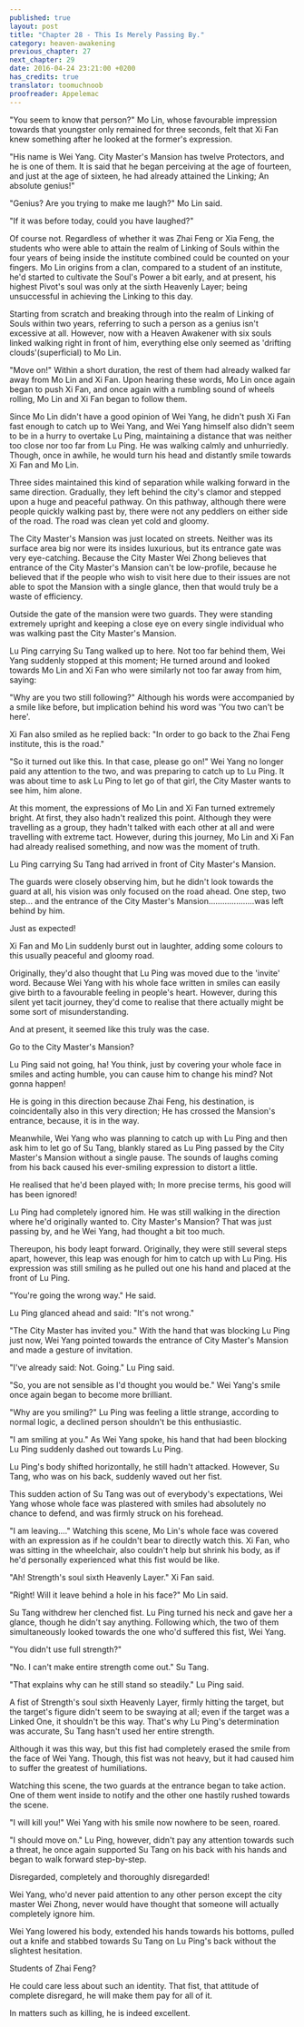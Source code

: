 ```yaml
---
published: true
layout: post
title: "Chapter 28 - This Is Merely Passing By."
category: heaven-awakening
previous_chapter: 27
next_chapter: 29
date: 2016-04-24 23:21:00 +0200
has_credits: true
translator: toomuchnoob
proofreader: Appelemac
---
```

"You seem to know that person?" Mo Lin, whose favourable impression towards that youngster only remained for three seconds, felt that Xi Fan knew something after he looked at the former's expression.

"His name is Wei Yang. City Master's Mansion has twelve Protectors, and he is one of them. It is said that he began perceiving at the age of fourteen, and just at the age of sixteen, he had already attained the Linking; An absolute genius!"
<!--more-->

"Genius? Are you trying to make me laugh?" Mo Lin said.

"If it was before today, could you have laughed?"

Of course not. Regardless of whether it was Zhai Feng or Xia Feng, the students who were able to attain the realm of Linking of Souls within the four years of being inside the institute combined could be counted on your fingers. Mo Lin origins from a clan, compared to a student of an institute, he'd started to cultivate the Soul's Power a bit early, and at present, his highest Pivot's soul was only at the sixth Heavenly Layer; being unsuccessful in achieving the Linking to this day.

Starting from scratch and breaking through into the realm of Linking of Souls within two years, referring to such a person as a genius isn't excessive at all. However, now with a Heaven Awakener with six souls linked walking right in front of him, everything else only seemed as 'drifting clouds'(superficial) to Mo Lin.

"Move on!" Within a short duration, the rest of them had already walked far away from Mo Lin and Xi Fan. Upon hearing these words, Mo Lin once again began to push Xi Fan, and once again with a rumbling sound of wheels rolling, Mo Lin and Xi Fan began to follow them.

Since Mo Lin didn't have a good opinion of Wei Yang, he didn't push Xi Fan fast enough to catch up to Wei Yang, and Wei Yang himself also didn't seem to be in a hurry to overtake Lu Ping, maintaining a distance that was neither too close nor too far from Lu Ping. He was walking calmly and unhurriedly. Though, once in awhile, he would turn his head and distantly smile towards Xi Fan and Mo Lin.

Three sides maintained this kind of separation while walking forward in the same direction. Gradually, they left behind the city's clamor and stepped upon a huge and peaceful pathway. On this pathway, although there were people quickly walking past by, there were not any peddlers on either side of the road. The road was clean yet cold and gloomy.

The City Master's Mansion was just located on streets. Neither was its surface area big nor were its insides luxurious, but its entrance gate was very eye-catching. Because the City Master Wei Zhong believes that entrance of the City Master's Mansion can't be low-profile, because he believed that if the people who wish to visit here due to their issues are not able to spot the Mansion with a single glance, then that would truly be a waste of efficiency.

Outside the gate of the mansion were two guards. They were standing extremely upright and keeping a close eye on every single individual who was walking past the City Master's Mansion.

Lu Ping carrying Su Tang walked up to here. Not too far behind them, Wei Yang suddenly stopped at this moment; He turned around and looked towards Mo Lin and Xi Fan who were similarly not too far away from him, saying:

"Why are you two still following?" Although his words were accompanied by a smile like before, but implication behind his word was 'You two can't be here'.

Xi Fan also smiled as he replied back: "In order to go back to the Zhai Feng institute, this is the road."

"So it turned out like this. In that case, please go on!" Wei Yang no longer paid any attention to the two, and was preparing to catch up to Lu Ping. It was about time to ask Lu Ping to let go of that girl, the City Master wants to see him, him alone.

At this moment, the expressions of Mo Lin and Xi Fan turned extremely bright. At first, they also hadn't realized this point. Although they were travelling as a group, they hadn't talked with each other at all and were travelling with extreme tact. However, during this journey, Mo Lin and Xi Fan had already realised something, and now was the moment of truth.

Lu Ping carrying Su Tang had arrived in front of City Master's Mansion.

The guards were closely observing him, but he didn't look towards the guard at all, his vision was only focused on the road ahead. One step, two step... and the entrance of the City Master's Mansion....................was left behind by him.

Just as expected!

Xi Fan and Mo Lin suddenly burst out in laughter, adding some colours to this usually peaceful and gloomy road.

Originally, they'd also thought that Lu Ping was moved due to the 'invite' word. Because Wei Yang with his whole face written in smiles can easily give birth to a favourable feeling in people's heart. However, during this silent yet tacit journey, they'd come to realise that there actually might be some sort of misunderstanding.

And at present, it seemed like this truly was the case.

Go to the City Master's Mansion?

Lu Ping said not going, ha! You think, just by covering your whole face in smiles and acting humble, you can cause him to change his mind? Not gonna happen!

He is going in this direction because Zhai Feng, his destination, is coincidentally also in this very direction; He has crossed the Mansion's entrance, because, it is in the way.

Meanwhile, Wei Yang who was planning to catch up with Lu Ping and then ask him to let go of Su Tang, blankly stared as Lu Ping passed by the City Master's Mansion without a single pause. The sounds of laughs coming from his back caused his ever-smiling expression to distort a little.

He realised that he'd been played with; In more precise terms, his good will has been ignored!

Lu Ping had completely ignored him. He was still walking in the direction where he'd originally wanted to. City Master's Mansion? That was just passing by, and he Wei Yang, had thought a bit too much.

Thereupon, his body leapt forward. Originally, they were still several steps apart, however, this leap was enough for him to catch up with Lu Ping. His expression was still smiling as he pulled out one his hand and placed at the front of Lu Ping.

"You're going the wrong way." He said.

Lu Ping glanced ahead and said: "It's not wrong."

"The City Master has invited you." With the hand that was blocking Lu Ping just now, Wei Yang pointed towards the entrance of City Master's Mansion and made a gesture of invitation.

"I've already said: Not. Going." Lu Ping said.

"So, you are not sensible as I'd thought you would be." Wei Yang's smile once again began to become more brilliant.

"Why are you smiling?" Lu Ping was feeling a little strange, according to normal logic, a declined person shouldn't be this enthusiastic.

"I am smiling at you." As Wei Yang spoke, his hand that had been blocking Lu Ping suddenly dashed out towards Lu Ping.

Lu Ping's body shifted horizontally, he still hadn't attacked. However, Su Tang, who was on his back, suddenly waved out her fist.

This sudden action of Su Tang was out of everybody's expectations, Wei Yang whose whole face was plastered with smiles had absolutely no chance to defend, and was firmly struck on his forehead.

"I am leaving...." Watching this scene, Mo Lin's whole face was covered with an expression as if he couldn't bear to directly watch this. Xi Fan, who was sitting in the wheelchair, also couldn't help but shrink his body, as if he'd personally experienced what this fist would be like.

"Ah! Strength's soul sixth Heavenly Layer." Xi Fan said.

"Right! Will it leave behind a hole in his face?" Mo Lin said.

Su Tang withdrew her clenched fist. Lu Ping turned his neck and gave her a glance, though he didn't say anything. Following which, the two of them simultaneously looked towards the one who'd suffered this fist, Wei Yang.

"You didn't use full strength?"

"No. I can't make entire strength come out." Su Tang.

"That explains why can he still stand so steadily." Lu Ping said.

A fist of Strength's soul sixth Heavenly Layer, firmly hitting the target, but the target's figure didn't seem to be swaying at all; even if the target was a Linked One, it shouldn't be this way. That's why Lu Ping's determination was accurate, Su Tang hasn't used her entire strength.

Although it was this way, but this fist had completely erased the smile from the face of Wei Yang. Though, this fist was not heavy, but it had caused him to suffer the greatest of humiliations.

Watching this scene, the two guards at the entrance began to take action. One of them went inside to notify and the other one hastily rushed towards the scene.

"I will kill you!" Wei Yang with his smile now nowhere to be seen, roared.

"I should move on." Lu Ping, however, didn't pay any attention towards such a threat, he once again supported Su Tang on his back with his hands and began to walk forward step-by-step.

Disregarded, completely and thoroughly disregarded!

Wei Yang, who'd never paid attention to any other person except the city master Wei Zhong, never would have thought that someone will actually completely ignore him.

Wei Yang lowered his body, extended his hands towards his bottoms, pulled out a knife and stabbed towards Su Tang on Lu Ping's back without the slightest hesitation.

Students of Zhai Feng?

He could care less about such an identity. That fist, that attitude of complete disregard, he will make them pay for all of it.

In matters such as killing, he is indeed excellent.
